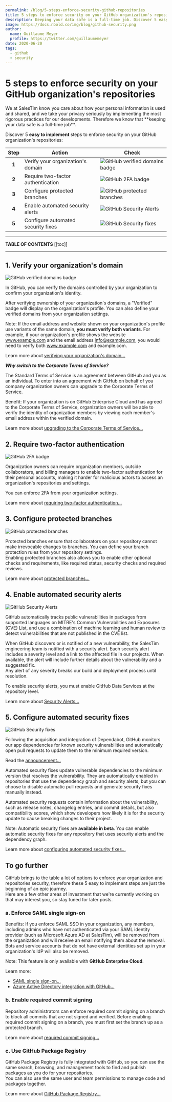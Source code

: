 ```yaml
---
permalink: /blog/5-steps-enforce-security-github-repositories
title: 5 steps to enforce security on your GitHub organization's repositories
description: Keeping your data safe is a full-time job. Discover 5 easy to implement steps to enforce security on your GitHub organization's repositories.
image: https://docs.nbold.co/img/blog/github-security.png
author:
  name: Guillaume Meyer
  profile: https://twitter.com/guillaumemeyer
date: 2020-06-20
tags:
  - github
  - security
---
```


# 5 steps to enforce security on your GitHub organization's repositories
<BlogHeadline />
We at SalesTim know you care about how your personal information is used and shared, and we take your privacy seriously by implementing the most rigorous practices for our developments.  
Therefore we know that **keeping your data safe is a full-time job**.

Discover 5 **easy to implement** steps to enforce security on your GitHub organization's repositories:  

| Step | Action | Check |
|:----:|--------|-------|
| **1** | Verify your organization's domain | ![GitHub verified domains badge](https://img.shields.io/badge/Domains-Verified-success.svg?logo=github) |
| **2** | Require two-factor authentication | ![GitHub 2FA badge](https://img.shields.io/badge/2FA-Verified-success.svg?logo=github)|
| **3** | Configure protected branches | ![GitHub protected branches](https://img.shields.io/badge/Production-Branch%20protected-success.svg?logo=github) |
| **4** | Enable automated security alerts | ![GitHub Security Alerts](https://img.shields.io/badge/Security%20Alerts-0-success.svg?logo=github) |
| **5** | Configure automated security fixes | ![GitHub Security fixes](https://img.shields.io/badge/Pending%20Security%20Fixes-0-success.svg?logo=github) |

---

**TABLE OF CONTENTS**
[[toc]]

---

## 1. Verify your organization's domain
![GitHub verified domains badge](https://img.shields.io/badge/Domains-Verified-success.svg?logo=github)

In GitHub, you can verify the domains controlled by your organization to confirm your organization's identity.

After verifying ownership of your organization's domains, a "Verified" badge will display on the organization's profile. You can also define your verified domains from your organization settings.

Note: If the email address and website shown on your organization's profile use variants of the same domain, **you must verify both variants**. For example, if your organization's profile shows the website www.example.com and the email address info@example.com, you would need to verify both www.example.com and example.com.

Learn more about [verifying your organization's domain...](https://docs.github.com/en/organizations/managing-organization-settings/verifying-or-approving-a-domain-for-your-organization)  

***Why switch to the Corporate Terms of Service?***

The Standard Terms of Service is an agreement between GitHub and you as an individual. To enter into an agreement with GitHub on behalf of you company organization owners can upgrade to the Corporate Terms of Service.

Benefit: If your organization is on GitHub Enterprise Cloud and has agreed to the Corporate Terms of Service, organization owners will be able to verify the identity of organization members by viewing each member's email address within the verified domain.

Learn more about [upgrading to the Corporate Terms of Service...](https://docs.github.com/en/organizations/managing-organization-settings/upgrading-to-the-corporate-terms-of-service)  

## 2. Require two-factor authentication
![GitHub 2FA badge](https://img.shields.io/badge/2FA-Verified-success.svg?logo=github)

Organization owners can require organization members, outside collaborators, and billing managers to enable two-factor authentication for their personal accounts, making it harder for malicious actors to access an organization's repositories and settings.  

You can enforce 2FA from your organization settings.

Learn more about [requiring two-factor authentication...](https://docs.github.com/en/github/authenticating-to-github/securing-your-account-with-two-factor-authentication-2fa/configuring-two-factor-authentication)  

## 3. Configure protected branches
![GitHub protected branches](https://img.shields.io/badge/Production-Branch%20protected-success.svg?logo=github)

Protected branches ensure that collaborators on your repository cannot make irrevocable changes to branches. You can define your branch protection rules from your repository settings.  
Enabling protected branches also allows you to enable other optional checks and requirements, like required status, security checks and required reviews.

Learn more about [protected branches...](https://docs.github.com/en/repositories/configuring-branches-and-merges-in-your-repository/defining-the-mergeability-of-pull-requests/managing-a-branch-protection-rule)

## 4. Enable automated security alerts
![GitHub Security Alerts](https://img.shields.io/badge/Security%20Alerts-0-success.svg?logo=github)

GitHub automatically tracks public vulnerabilities in packages from supported languages on MITRE's Common Vulnerabilities and Exposures (CVE) List, and use a combination of machine learning and human review to detect vulnerabilities that are not published in the CVE list.  

When GitHub discovers or is notified of a new vulnerability, the SalesTim engineering team is notified with a security alert. Each security alert includes a severity level and a link to the affected file in our projects. When available, the alert will include further details about the vulnerability and a suggested fix.  
Any alert of any severity breaks our build and deployment process until resolution.

To enable security alerts, you must enable GitHub Data Services at the repository level.

Learn more about [Security Alerts...](https://docs.github.com/en/code-security/supply-chain-security/managing-vulnerabilities-in-your-projects-dependencies/about-alerts-for-vulnerable-dependencies)

## 5. Configure automated security fixes
![GitHub Security fixes](https://img.shields.io/badge/Pending%20Security%20Fixes-0-success.svg?logo=github)

Following the acquisition and integration of Dependabot, GitHub monitors our app dependencies for known security vulnerabilities and automatically open pull requests to update them to the minimum required version.

Read the [announcement...](https://www.helpnetsecurity.com/2019/05/28/github-automated-security-fixes/)

Automated security fixes update vulnerable dependencies to the minimum version that resolves the vulnerability. They are automatically enabled in repositories that use the dependency graph and security alerts, but you can choose to disable automatic pull requests and generate security fixes manually instead.

Automated security requests contain information about the vulnerability, such as release notes, changelog entries, and commit details, but also compatibility scores, which show developers how likely it is for the security update to cause breaking changes to their project.

Note: Automatic security fixes are **available in beta**. You can enable automatic security fixes for any repository that uses security alerts and the dependency graph.

Learn more about [configuring automated security fixes...](https://docs.github.com/en/code-security/supply-chain-security/managing-vulnerabilities-in-your-projects-dependencies/configuring-dependabot-security-updates)

## To go further
GitHub brings to the table a lot of options to enforce your organization and repositories security, therefore these 5 easy to implement steps are just the beginning of an epic journey.  
Here are a few other areas of investment that we're currently working on that may interest you, so stay tuned for later posts.

### a. Enforce SAML single sign-on
Benefits: If you enforce SAML SSO in your organization, any members, including admins who have not authenticated via your SAML identity provider (such as Microsoft Azure AD at SalesTim), will be removed from the organization and will receive an email notifying them about the removal.  
Bots and service accounts that do not have external identities set up in your organization's IdP will also be removed. 

Note: This feature is only available with **GitHub Enterprise Cloud**.

Learn more:
* [SAML single sign-on...](https://docs.github.com/en/organizations/managing-saml-single-sign-on-for-your-organization/connecting-your-identity-provider-to-your-organization)
* [Azure Active Directory integration with GitHub...](https://docs.microsoft.com/en-us/azure/active-directory/saas-apps/github-tutorial)

### b. Enable required commit signing
Repository administrators can enforce required commit signing on a branch to block all commits that are not signed and verified. Before enabling required commit signing on a branch, you must first set the branch up as a protected branch.

Learn more about [required commit signing...](https://docs.github.com/en/repositories/configuring-branches-and-merges-in-your-repository/defining-the-mergeability-of-pull-requests/managing-a-branch-protection-rule)

### c. Use GitHub Package Registry
GitHub Package Registry is fully integrated with GitHub, so you can use the same search, browsing, and management tools to find and publish packages as you do for your repositories.  
You can also use the same user and team permissions to manage code and packages together.

Learn more about [GitHub Package Registry...](https://github.com/features/package-registry/)

<Comments />
